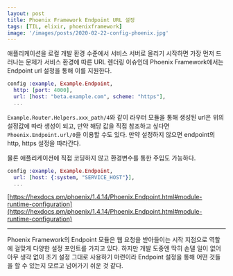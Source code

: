```yaml
---
layout: post
title: Phoenix Framework Endpoint URL 설정
tags: [TIL, elixir, phoenixframework]
image: '/images/posts/2020-02-22-config-phoenix.jpg'
---
```




애플리케이션을 로컬 개발 환경 수준에서 서비스 서버로 올리기 시작하면 가장 먼저 드러나는 문제가 서비스 환경에 따른 URL 렌더링 이슈인데 Phoenix Framework에서는 Endpoint url 설정을 통해 이를 지원한다.


``` elixir
config :example, Example.Endpoint,
  http: [port: 4000],
  url: [host: "beta.example.com", scheme: "https"],
  ...
```

`Example.Router.Helpers.xxx_path/4`와 같이 라우터 모듈을 통해 생성된 url은 위의 설정값에 따라 생성이 되고, 만약 해당 값을 직접 참조하고 싶다면 `Phoenix.Endpoint.url/0`을 이용할 수도 있다. 만약 설정하지 않으면 endpoint의 http, https 설정을 따라간다.

물론 애플리케이션에 직접 코딩하지 않고 환경변수를 통한 주입도 가능하다.

``` elixir
config :example, Example.Endpoint,
  url: [host: {:system, "SERVICE_HOST"}],
  ...
```

[https://hexdocs.pm/phoenix/1.4.14/Phoenix.Endpoint.html#module-runtime-configuration](https://hexdocs.pm/phoenix/1.4.14/Phoenix.Endpoint.html#module-runtime-configuration)

---

Phoenix Framework의 Endpoint 모듈은 웹 요청을 받아들이는 시작 지점으로 역할에 걸맞게 다양한 설정 포인트를 가지고 있다. 하지만 개발 도중엔 딱히 손댈 일이 없어 아무 생각 없이 초기 설정 그대로 사용하기 마련이라 Endpoint 설정을 통해 어떤 것들을 할 수 있는지 모르고 넘어가기 쉬운 것 같다.
